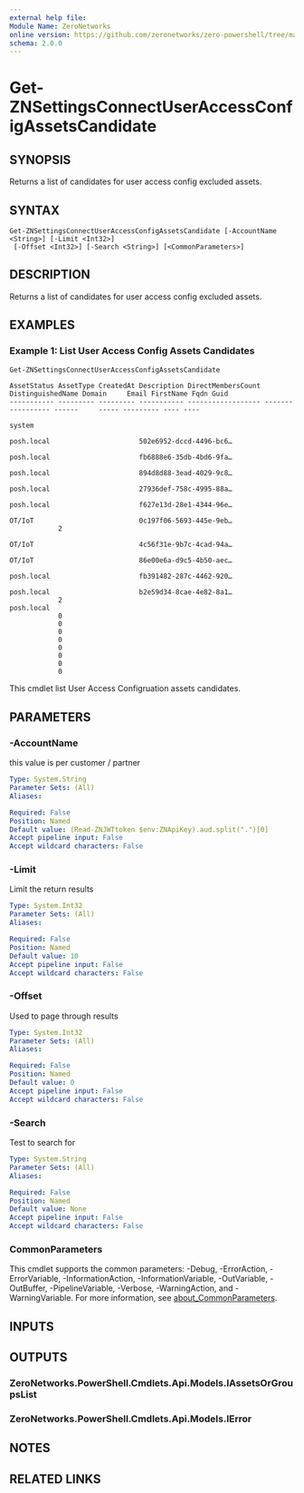 ```yaml
---
external help file:
Module Name: ZeroNetworks
online version: https://github.com/zeronetworks/zero-powershell/tree/master/src/help/zeronetworks/get-znsettingsconnectuseraccessconfigassetscandidate
schema: 2.0.0
---
```


# Get-ZNSettingsConnectUserAccessConfigAssetsCandidate

## SYNOPSIS
Returns a list of candidates for user access config excluded assets.

## SYNTAX

```
Get-ZNSettingsConnectUserAccessConfigAssetsCandidate [-AccountName <String>] [-Limit <Int32>]
 [-Offset <Int32>] [-Search <String>] [<CommonParameters>]
```

## DESCRIPTION
Returns a list of candidates for user access config excluded assets.

## EXAMPLES

### Example 1: List User Access Config Assets Candidates
```powershell
Get-ZNSettingsConnectUserAccessConfigAssetsCandidate
```

```output
AssetStatus AssetType CreatedAt Description DirectMembersCount DistinguishedName Domain     Email FirstName Fqdn Guid
----------- --------- --------- ----------- ------------------ ----------------- ------     ----- --------- ---- ----                   
                                                                                 system                                                 
                                                                                 posh.local                      502e6952-dccd-4496-bc6…
                                                                                 posh.local                      fb6888e6-35db-4bd6-9fa…
                                                                                 posh.local                      894d8d88-3ead-4029-9c8…
                                                                                 posh.local                      27936def-758c-4995-88a…
                                                                                 posh.local                      f627e13d-28e1-4344-96e…
                                                                                 OT/IoT                          0c197f06-5693-445e-9eb…
            2                                                                                                                           
                                                                                 OT/IoT                          4c56f31e-9b7c-4cad-94a…
                                                                                 OT/IoT                          86e00e6a-d9c5-4b50-aec…
                                                                                 posh.local                      fb391482-287c-4462-920…
                                                                                 posh.local                      b2e59d34-8cae-4e82-8a1…
            2                                                                    posh.local                                             
            0                                                                                                                           
            0                                                                                                                           
            0                                                                                                                           
            0                                                                                                                           
            0                                                                                                                           
            0                                                                                                                           
            0                                                                                                                           
            0 
```

This cmdlet list User Access Configruation assets candidates.

## PARAMETERS

### -AccountName
this value is per customer / partner

```yaml
Type: System.String
Parameter Sets: (All)
Aliases:

Required: False
Position: Named
Default value: (Read-ZNJWTtoken $env:ZNApiKey).aud.split(".")[0]
Accept pipeline input: False
Accept wildcard characters: False
```

### -Limit
Limit the return results

```yaml
Type: System.Int32
Parameter Sets: (All)
Aliases:

Required: False
Position: Named
Default value: 10
Accept pipeline input: False
Accept wildcard characters: False
```

### -Offset
Used to page through results

```yaml
Type: System.Int32
Parameter Sets: (All)
Aliases:

Required: False
Position: Named
Default value: 0
Accept pipeline input: False
Accept wildcard characters: False
```

### -Search
Test to search for

```yaml
Type: System.String
Parameter Sets: (All)
Aliases:

Required: False
Position: Named
Default value: None
Accept pipeline input: False
Accept wildcard characters: False
```

### CommonParameters
This cmdlet supports the common parameters: -Debug, -ErrorAction, -ErrorVariable, -InformationAction, -InformationVariable, -OutVariable, -OutBuffer, -PipelineVariable, -Verbose, -WarningAction, and -WarningVariable. For more information, see [about_CommonParameters](http://go.microsoft.com/fwlink/?LinkID=113216).

## INPUTS

## OUTPUTS

### ZeroNetworks.PowerShell.Cmdlets.Api.Models.IAssetsOrGroupsList

### ZeroNetworks.PowerShell.Cmdlets.Api.Models.IError

## NOTES

## RELATED LINKS

